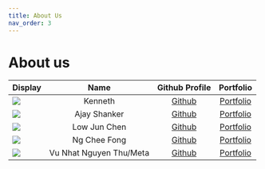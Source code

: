 ```yaml
---
title: About Us
nav_order: 3
---
```


# About us

Display | Name | Github Profile | Portfolio
--------|:----:|:--------------:|:---------:
![](https://via.placeholder.com/100.png?text=Photo) | Kenneth | [Github](https://github.com/) | [Portfolio](docs/team/johndoe.md)
![](https://avatars.githubusercontent.com/u/26241915?v=4) | Ajay Shanker       | [Github](https://github.com/AjayShanker-geek)        | [Portfolio](docs/team/AjayShanker-geek.md)
![](https://avatars.githubusercontent.com/u/141841287?s=400&u=a68cbe0c21c11e50adddfb7dabdf751d86ef60e9&v=4) | Low Jun Chen | [Github](https://github.com/lowjunchen) | [Portfolio]()
![](https://via.placeholder.com/100.png?text=Photo) | Ng Chee Fong | [Github](https://github.com/NCF3535) | [Portfolio](docs/team/johndoe.md)
![](https://via.placeholder.com/100.png?text=Photo) | Vu Nhat Nguyen Thu/Meta | [Github](https://github.com/Metanyu) | [Portfolio](https://www.youtube.com/watch?v=dQw4w9WgXcQ&ab_channel=RickAstley)
